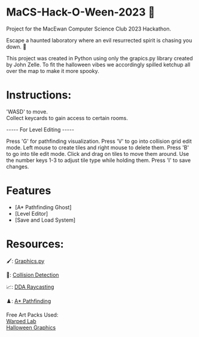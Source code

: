 # MaCS-Hack-O-Ween-2023 🎃
Project for the MacEwan Computer Science Club 2023 Hackathon.

Escape a haunted laboratory where an evil resurrected spirit is chasing you down. 👻

This project was created in Python using only the grapics.py library created by John Zelle. To fit the halloween vibes we accordingly spilled ketchup all over the map to make it more spooky.
 # Instructions:

'WASD' to move.<br />
Collect keycards to gain access to certain rooms.

----- For Level Editing -----<br />

Press 'G' for pathfinding visualization.
Press 'V' to go into collision grid edit mode. Left mouse to create tiles and right mouse to delete them.
Press 'B' to go into tile edit mode. Click and drag on tiles to move them around. Use the number keys 1-3 to adjust tile type while holding them.
Press 'I' to save changes.
 
 # Features
 
- [A* Pathfinding Ghost]
- [Level Editor]
- [Save and Load System]
# Resources:

🖌️: [Graphics.py](https://mcsp.wartburg.edu/zelle/python/graphics.py)

🤯: [Collision Detection](https://www.jeffreythompson.org/collision-detection/)

📈: [DDA Raycasting](https://til.zimventures.com/GameMaker/dda)

♟️: [A* Pathfinding](https://www.youtube.com/watch?v=-L-WgKMFuhE)

 Free Art Packs Used:<br /> [Warped Lab](https://opengameart.org/content/warped-top-down-tech-lab)  
      [Halloween Graphics](https://finalbossblues.itch.io/halloween-graphics)
